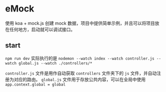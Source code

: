 # eMock
使用 koa + mock.js 创建 mock 数据，项目中提供简单示例，并且可以将项目放在任何地方，启动就可以调试接口。

## start

`npm run dev` 实际执行的是 `nodemon --watch index --watch controller.js --watch global.js --watch ./controllers/*`

`controller.js` 文件是用作自动获取 `controllers` 文件夹下的 `js` 文件，并自动注册为对应的路由。
`global.js` 文件用于存放公共内容，可以在全局中使用 `app.context.global = global`
